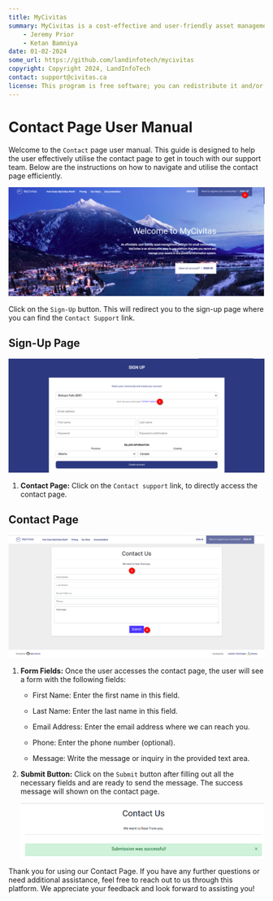 ```yaml
---
title: MyCivitas
summary: MyCivitas is a cost-effective and user-friendly asset management platform designed specifically for small communities. This comprehensive solution offers an all-inclusive and easy-to-use platform, empowering users to efficiently record and manage their assets within a powerful information system. With MyCivitas, communities can streamline their asset management processes, ensuring a seamless and effective approach to organising and overseeing their valuable resources.
    - Jeremy Prior
    - Ketan Bamniya
date: 01-02-2024
some_url: https://github.com/landinfotech/mycivitas
copyright: Copyright 2024, LandInfoTech
contact: support@civitas.ca
license: This program is free software; you can redistribute it and/or modify it under the terms of the GNU Affero General Public License as published by the Free Software Foundation; either version 3 of the License, or (at your option) any later version.
---
```


# Contact Page User Manual

Welcome to the `Contact` page user manual. This guide is designed to help the user effectively utilise the contact page to get in touch with our support team. Below are the instructions on how to navigate and utilise the contact page efficiently.

![landing page](./img/contact-us-1.png)

Click on the `Sign-Up` button. This will redirect you to the sign-up page where you can find the `Contact Support` link.

## Sign-Up Page

![sign-up page](./img/contact-us-2.png)

1. **Contact Page:** Click on the `Contact support` link, to directly access the contact page.

## Contact Page

![contact page](./img/contact-us-3.png)

1. **Form Fields:** Once the user accesses the contact page, the user will see a form with the following fields:

    - First Name: Enter the first name in this field.

    - Last Name: Enter the last name in this field.

    - Email Address: Enter the email address where we can reach you.

    - Phone: Enter the phone number (optional).

    - Message: Write the message or inquiry in the provided text area.

2. **Submit Button:** Click on the `Submit` button after filling out all the necessary fields and are ready to send the message. The success message will shown on the contact page.

    ![success message](./img/contact-us-4.png)

Thank you for using our Contact Page. If you have any further questions or need additional assistance, feel free to reach out to us through this platform. We appreciate your feedback and look forward to assisting you!
